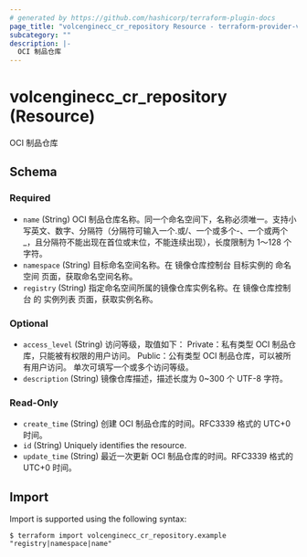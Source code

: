 ```yaml
---
# generated by https://github.com/hashicorp/terraform-plugin-docs
page_title: "volcenginecc_cr_repository Resource - terraform-provider-volcenginecc"
subcategory: ""
description: |-
  OCI 制品仓库
---
```


# volcenginecc_cr_repository (Resource)

OCI 制品仓库



<!-- schema generated by tfplugindocs -->
## Schema

### Required

- `name` (String) OCI 制品仓库名称。同一个命名空间下，名称必须唯一。支持小写英文、数字、分隔符（分隔符可输入一个.或/、一个或多个-、一个或两个_，且分隔符不能出现在首位或末位，不能连续出现），长度限制为 1～128 个字符。
- `namespace` (String) 目标命名空间名称。在 镜像仓库控制台 目标实例的 命名空间 页面，获取命名空间名称。
- `registry` (String) 指定命名空间所属的镜像仓库实例名称。在 镜像仓库控制台 的 实例列表 页面，获取实例名称。

### Optional

- `access_level` (String) 访问等级，取值如下：
Private：私有类型 OCI 制品仓库，只能被有权限的用户访问。
Public：公有类型 OCI 制品仓库，可以被所有用户访问。
单次可填写一个或多个访问等级。
- `description` (String) 镜像仓库描述，描述长度为 0~300 个 UTF-8 字符。

### Read-Only

- `create_time` (String) 创建 OCI 制品仓库的时间。RFC3339 格式的 UTC+0 时间。
- `id` (String) Uniquely identifies the resource.
- `update_time` (String) 最近一次更新 OCI 制品仓库的时间。RFC3339 格式的 UTC+0 时间。

## Import

Import is supported using the following syntax:

```shell
$ terraform import volcenginecc_cr_repository.example "registry|namespace|name"
```
